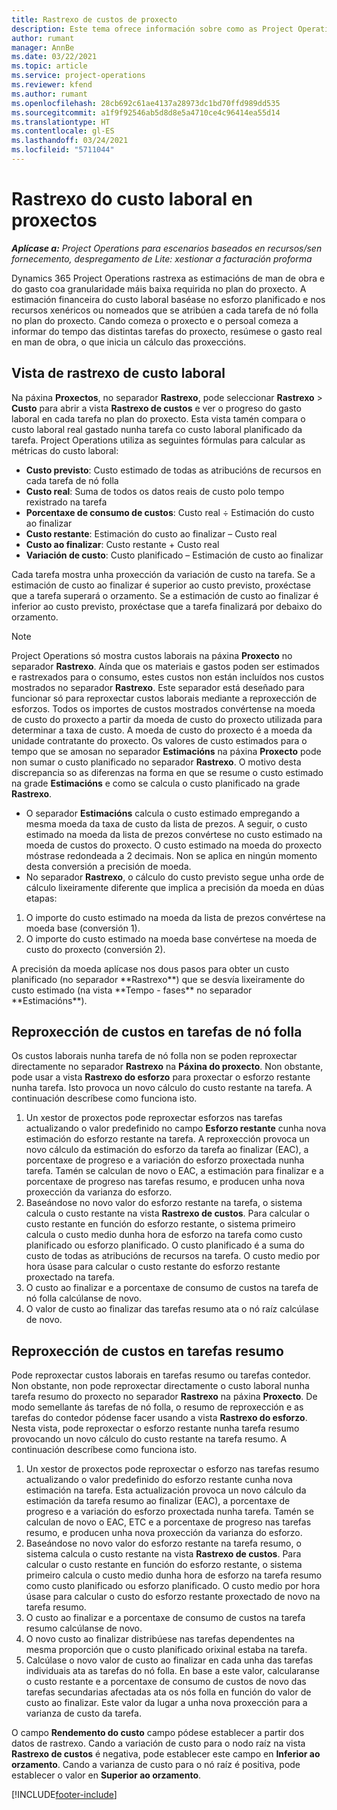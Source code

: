 ```yaml
---
title: Rastrexo de custos de proxecto
description: Este tema ofrece información sobre como as Project Operations rastrexa o progreso fronte ao custo laboral e ao gasto nun proxecto.
author: rumant
manager: AnnBe
ms.date: 03/22/2021
ms.topic: article
ms.service: project-operations
ms.reviewer: kfend
ms.author: rumant
ms.openlocfilehash: 28cb692c61ae4137a28973dc1bd70ffd989dd535
ms.sourcegitcommit: a1f9f92546ab5d8d8e5a4710ce4c96414ea55d14
ms.translationtype: HT
ms.contentlocale: gl-ES
ms.lasthandoff: 03/24/2021
ms.locfileid: "5711044"
---
```

# <a name="labor-cost-tracking-on-projects"></a>Rastrexo do custo laboral en proxectos

_**Aplícase a:** Project Operations para escenarios baseados en recursos/sen fornecemento, despregamento de Lite: xestionar a facturación proforma_

Dynamics 365 Project Operations rastrexa as estimacións de man de obra e do gasto coa granularidade máis baixa requirida no plan do proxecto. A estimación financeira do custo laboral baséase no esforzo planificado e nos recursos xenéricos ou nomeados que se atribúen a cada tarefa de nó folla no plan do proxecto. Cando comeza o proxecto e o persoal comeza a informar do tempo das distintas tarefas do proxecto, resúmese o gasto real en man de obra, o que inicia un cálculo das proxeccións.

## <a name="labor-cost-tracking-view"></a>Vista de rastrexo de custo laboral

Na páxina **Proxectos**, no separador **Rastrexo**, pode seleccionar **Rastrexo** > **Custo** para abrir a vista **Rastrexo de custos** e ver o progreso do gasto laboral en cada tarefa no plan do proxecto. Esta vista tamén compara o custo laboral real gastado nunha tarefa co custo laboral planificado da tarefa. Project Operations utiliza as seguintes fórmulas para calcular as métricas do custo laboral:

- **Custo previsto**: Custo estimado de todas as atribucións de recursos en cada tarefa de nó folla
- **Custo real**: Suma de todos os datos reais de custo polo tempo rexistrado na tarefa
- **Porcentaxe de consumo de custos**: Custo real ÷ Estimación do custo ao finalizar
- **Custo restante**: Estimación do custo ao finalizar – Custo real
- **Custo ao finalizar**: Custo restante + Custo real
- **Variación de custo**: Custo planificado – Estimación de custo ao finalizar

Cada tarefa mostra unha proxección da variación de custo na tarefa. Se a estimación de custo ao finalizar é superior ao custo previsto, proxéctase que a tarefa superará o orzamento. Se a estimación de custo ao finalizar é inferior ao custo previsto, proxéctase que a tarefa finalizará por debaixo do orzamento.

>[!NOTE]
> Project Operations só mostra custos laborais na páxina **Proxecto** no separador **Rastrexo**. Aínda que os materiais e gastos poden ser estimados e rastrexados para o consumo, estes custos non están incluídos nos custos mostrados no separador **Rastrexo**. Este separador está deseñado para funcionar só para reproxectar custos laborais mediante a reproxección de esforzos.
Todos os importes de custos mostrados convértense na moeda de custo do proxecto a partir da moeda de custo do proxecto utilizada para determinar a taxa de custo. A moeda de custo do proxecto é a moeda da unidade contratante do proxecto. Os valores de custo estimados para o tempo que se amosan no separador **Estimacións** na páxina **Proxecto** pode non sumar o custo planificado no separador **Rastrexo**. O motivo desta discrepancia so as diferenzas na forma en que se resume o custo estimado na grade **Estimacións** e como se calcula o custo planificado na grade **Rastrexo**. 
>
> - O separador **Estimacións** calcula o custo estimado empregando a mesma moeda da taxa de custo da lista de prezos. A seguir, o custo estimado na moeda da lista de prezos convértese no custo estimado na moeda de custos do proxecto. O custo estimado na moeda do proxecto móstrase redondeada a 2 decimais. Non se aplica en ningún momento desta conversión a precisión de moeda. 
> - No separador **Rastrexo**, o cálculo do custo previsto segue unha orde de cálculo lixeiramente diferente que implica a precisión da moeda en dúas etapas: 
   ><ol>
   ><li>O importe do custo estimado na moeda da lista de prezos convértese na moeda base (conversión 1).</li>
   ><li>O importe do custo estimado na moeda base convértese na moeda de custo do proxecto (conversión 2). </li>
   ></ol>
   >A precisión da moeda aplícase nos dous pasos para obter un custo planificado (no separador **Rastrexo**) que se desvía lixeiramente do custo estimado (na vista **Tempo - fases** no separador **Estimacións**). 
   
## <a name="reprojecting-costs-on-leaf-node-tasks"></a>Reproxección de custos en tarefas de nó folla

Os custos laborais nunha tarefa de nó folla non se poden reproxectar directamente no separador **Rastrexo** na **Páxina do proxecto**. Non obstante, pode usar a vista **Rastrexo do esforzo** para proxectar o esforzo restante nunha tarefa. Isto provoca un novo cálculo do custo restante na tarefa. A continuación descríbese como funciona isto.

1. Un xestor de proxectos pode reproxectar esforzos nas tarefas actualizando o valor predefinido no campo **Esforzo restante** cunha nova estimación do esforzo restante na tarefa. A reproxección provoca un novo cálculo da estimación do esforzo da tarefa ao finalizar (EAC), a porcentaxe de progreso e a variación do esforzo proxectada nunha tarefa. Tamén se calculan de novo o EAC, a estimación para finalizar e a porcentaxe de progreso nas tarefas resumo, e producen unha nova proxección da varianza do esforzo.
2. Baseándose no novo valor do esforzo restante na tarefa, o sistema calcula o custo restante na vista **Rastrexo de custos**. Para calcular o custo restante en función do esforzo restante, o sistema primeiro calcula o custo medio dunha hora de esforzo na tarefa como custo planificado ou esforzo planificado. O custo planificado é a suma do custo de todas as atribucións de recursos na tarefa. O custo medio por hora úsase para calcular o custo restante do esforzo restante proxectado na tarefa.
3. O custo ao finalizar e a porcentaxe de consumo de custos na tarefa de nó folla calcúlanse de novo.
4. O valor de custo ao finalizar das tarefas resumo ata o nó raíz calcúlase de novo.

## <a name="reprojecting-costs-on-summary-tasks"></a>Reproxección de custos en tarefas resumo

Pode reproxectar custos laborais en tarefas resumo ou tarefas contedor. Non obstante, non pode reproxectar directamente o custo laboral nunha tarefa resumo do proxecto no separador **Rastrexo** na páxina **Proxecto**. De modo semellante ás tarefas de nó folla, o resumo de reproxección e as tarefas do contedor pódense facer usando a vista **Rastrexo do esforzo**. Nesta vista, pode reproxectar o esforzo restante nunha tarefa resumo provocando un novo cálculo do custo restante na tarefa resumo. A continuación descríbese como funciona isto.

1. Un xestor de proxectos pode reproxectar o esforzo nas tarefas resumo actualizando o valor predefinido do esforzo restante cunha nova estimación na tarefa. Esta actualización provoca un novo cálculo da estimación da tarefa resumo ao finalizar (EAC), a porcentaxe de progreso e a variación do esforzo proxectada nunha tarefa. Tamén se calculan de novo o EAC, ETC e a porcentaxe de progreso nas tarefas resumo, e producen unha nova proxección da varianza do esforzo.
2. Baseándose no novo valor do esforzo restante na tarefa resumo, o sistema calcula o custo restante na vista **Rastrexo de custos**. Para calcular o custo restante en función do esforzo restante, o sistema primeiro calcula o custo medio dunha hora de esforzo na tarefa resumo como custo planificado ou esforzo planificado. O custo medio por hora úsase para calcular o custo do esforzo restante proxectado de novo na tarefa resumo.
3. O custo ao finalizar e a porcentaxe de consumo de custos na tarefa resumo calcúlanse de novo.
4. O novo custo ao finalizar distribúese nas tarefas dependentes na mesma proporción que o custo planificado orixinal estaba na tarefa.
5. Calcúlase o novo valor de custo ao finalizar en cada unha das tarefas individuais ata as tarefas do nó folla. En base a este valor, calcularanse o custo restante e a porcentaxe de consumo de custos de novo das tarefas secundarias afectadas ata os nós folla en función do valor de custo ao finalizar. Este valor da lugar a unha nova proxección para a varianza de custo da tarefa. 


O campo **Rendemento do custo** campo pódese establecer a partir dos datos de rastrexo. Cando a variación de custo para o nodo raíz na vista **Rastrexo de custos** é negativa, pode establecer este campo en **Inferior ao orzamento**. Cando a varianza de custo para o nó raíz é positiva, pode establecer o valor en **Superior ao orzamento**.


[!INCLUDE[footer-include](../includes/footer-banner.md)]
